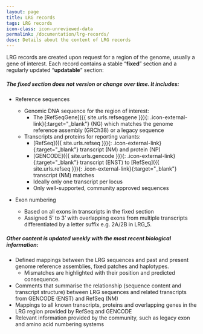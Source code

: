 ```yaml
---
layout: page
title: LRG records
tags: LRG records
icon-class: icon-unreviewed-data
permalink: /documentation/lrg-records/
desc: Details about the content of LRG records
---
```


LRG records are created upon request for a region of the genome, usually a gene of interest. Each record contains a stable “**fixed**” section and a regularly updated “**updatable**” section:

##### The fixed section does not version or change over time. It includes:

* Reference sequences
  * Genomic DNA sequence for the region of interest:
    * The [RefSeqGene]({{ site.urls.refseqgene }}){: .icon-external-link}{:target="_blank"} (NG) which matches the genome reference assembly (GRCh38) or a legacy sequence
  * Transcripts and proteins for reporting variants:
    * [RefSeq]({{ site.urls.refseq }}){: .icon-external-link}{:target="_blank"} transcript (NM) and protein (NP)
    * [GENCODE]({{ site.urls.gencode }}){: .icon-external-link}{:target="_blank"} transcript (ENST) to [RefSeq]({{ site.urls.refseq }}){: .icon-external-link}{:target="_blank"} transcript (NM) matches 
    * Ideally only one transcript per locus
    * Only well-supported, community approved sequences
  
* Exon numbering 
  * Based on all exons in transcripts in the fixed section
  * Assigned 5’ to 3’ with overlapping exons from multiple transcripts differentiated by a letter suffix e.g. 2A/2B in LRG_5.


##### Other content is updated weekly with the most recent biological information:

* Defined mappings between the LRG sequences and past and present genome reference assemblies, fixed patches and haplotypes. 
  * Mismatches are highlighted with their position and predicted consequence.
* Comments that summarise the relationship (sequence content and transcript structure) between LRG sequences and related transcripts from GENCODE (ENST) and RefSeq (NM)
* Mappings to all known transcripts, proteins and overlapping genes in the LRG region provided by RefSeq and GENCODE
* Relevant information provided by the community, such as legacy exon and amino acid numbering systems 
